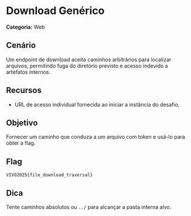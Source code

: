 # Download Genérico

**Categoria:** Web

## Cenário
Um endpoint de download aceita caminhos arbitrários para localizar arquivos, permitindo fuga do diretório previsto e acesso indevido a artefatos internos.

## Recursos
- URL de acesso individual fornecida ao iniciar a instância do desafio.

## Objetivo
Fornecer um caminho que conduza a um arquivo com token e usá-lo para obter a flag.

## Flag
`VIVO2025{file_download_traversal}`

## Dica
Tente caminhos absolutos ou `../` para alcançar a pasta interna alvo.
